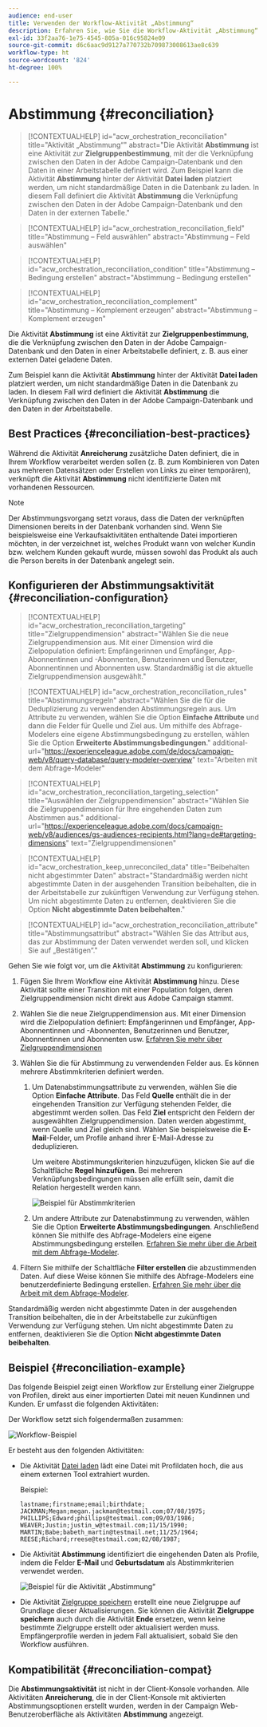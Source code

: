 ```yaml
---
audience: end-user
title: Verwenden der Workflow-Aktivität „Abstimmung“
description: Erfahren Sie, wie Sie die Workflow-Aktivität „Abstimmung“ verwenden
exl-id: 33f2aa76-1e75-4545-805a-016c95824e09
source-git-commit: d6c6aac9d9127a770732b709873008613ae8c639
workflow-type: ht
source-wordcount: '824'
ht-degree: 100%

---
```


# Abstimmung {#reconciliation}

>[!CONTEXTUALHELP]
>id="acw_orchestration_reconciliation"
>title="Aktivität „Abstimmung“"
>abstract="Die Aktivität **Abstimmung** ist eine Aktivität zur **Zielgruppenbestimmung**, mit der die Verknüpfung zwischen den Daten in der Adobe Campaign-Datenbank und den Daten in einer Arbeitstabelle definiert wird. Zum Beispiel kann die Aktivität **Abstimmung** hinter der Aktivität **Datei laden** platziert werden, um nicht standardmäßige Daten in die Datenbank zu laden. In diesem Fall definiert die Aktivität **Abstimmung** die Verknüpfung zwischen den Daten in der Adobe Campaign-Datenbank und den Daten in der externen Tabelle."

>[!CONTEXTUALHELP]
>id="acw_orchestration_reconciliation_field"
>title="Abstimmung – Feld auswählen"
>abstract="Abstimmung – Feld auswählen"

>[!CONTEXTUALHELP]
>id="acw_orchestration_reconciliation_condition"
>title="Abstimmung – Bedingung erstellen"
>abstract="Abstimmung – Bedingung erstellen"

>[!CONTEXTUALHELP]
>id="acw_orchestration_reconciliation_complement"
>title="Abstimmung – Komplement erzeugen"
>abstract="Abstimmung – Komplement erzeugen"

Die Aktivität **Abstimmung** ist eine Aktivität zur **Zielgruppenbestimmung**, die die Verknüpfung zwischen den Daten in der Adobe Campaign-Datenbank und den Daten in einer Arbeitstabelle definiert, z. B. aus einer externen Datei geladene Daten. 

Zum Beispiel kann die Aktivität **Abstimmung** hinter der Aktivität **Datei laden** platziert werden, um nicht standardmäßige Daten in die Datenbank zu laden. In diesem Fall wird definiert die Aktivität **Abstimmung** die Verknüpfung zwischen den Daten in der Adobe Campaign-Datenbank und den Daten in der Arbeitstabelle.

## Best Practices {#reconciliation-best-practices}

Während die Aktivität **Anreicherung** zusätzliche Daten definiert, die in Ihrem Workflow verarbeitet werden sollen (z. B. zum Kombinieren von Daten aus mehreren Datensätzen oder Erstellen von Links zu einer temporären), verknüpft die Aktivität **Abstimmung** nicht identifizierte Daten mit vorhandenen Ressourcen.

>[!NOTE]
>Der Abstimmungsvorgang setzt voraus, dass die Daten der verknüpften Dimensionen bereits in der Datenbank vorhanden sind. Wenn Sie beispielsweise eine Verkaufsaktivitäten enthaltende Datei importieren möchten, in der verzeichnet ist, welches Produkt wann von welcher Kundin bzw. welchem Kunden gekauft wurde, müssen sowohl das Produkt als auch die Person bereits in der Datenbank angelegt sein.

## Konfigurieren der Abstimmungsaktivität {#reconciliation-configuration}

>[!CONTEXTUALHELP]
>id="acw_orchestration_reconciliation_targeting"
>title="Zielgruppendimension"
>abstract="Wählen Sie die neue Zielgruppendimension aus. Mit einer Dimension wird die Zielpopulation definiert: Empfängerinnen und Empfänger, App-Abonnentinnen und -Abonnenten, Benutzerinnen und Benutzer, Abonnentinnen und Abonnenten usw. Standardmäßig ist die aktuelle Zielgruppendimension ausgewählt."

>[!CONTEXTUALHELP]
>id="acw_orchestration_reconciliation_rules"
>title="Abstimmungsregeln"
>abstract="Wählen Sie die für die Deduplizierung zu verwendenden Abstimmungsregeln aus. Um Attribute zu verwenden, wählen Sie die Option **Einfache Attribute** und dann die Felder für Quelle und Ziel aus. Um mithilfe des Abfrage-Modelers eine eigene Abstimmungsbedingung zu erstellen, wählen Sie die Option **Erweiterte Abstimmungsbedingungen**."
>additional-url="https://experienceleague.adobe.com/de/docs/campaign-web/v8/query-database/query-modeler-overview" text="Arbeiten mit dem Abfrage-Modeler"

>[!CONTEXTUALHELP]
>id="acw_orchestration_reconciliation_targeting_selection"
>title="Auswählen der Zielgruppendimension"
>abstract="Wählen Sie die Zielgruppendimension für Ihre eingehenden Daten zum Abstimmen aus."
>additional-url="https://experienceleague.adobe.com/docs/campaign-web/v8/audiences/gs-audiences-recipients.html?lang=de#targeting-dimensions" text="Zielgruppendimensionen"

>[!CONTEXTUALHELP]
>id="acw_orchestration_keep_unreconciled_data"
>title="Beibehalten nicht abgestimmter Daten"
>abstract="Standardmäßig werden nicht abgestimmte Daten in der ausgehenden Transition beibehalten, die in der Arbeitstabelle zur zukünftigen Verwendung zur Verfügung stehen. Um nicht abgestimmte Daten zu entfernen, deaktivieren Sie die Option **Nicht abgestimmte Daten beibehalten**."

>[!CONTEXTUALHELP]
>id="acw_orchestration_reconciliation_attribute"
>title="Abstimmungsattribut"
>abstract="Wählen Sie das Attribut aus, das zur Abstimmung der Daten verwendet werden soll, und klicken Sie auf „Bestätigen“."

Gehen Sie wie folgt vor, um die Aktivität **Abstimmung** zu konfigurieren:

1. Fügen Sie Ihrem Workflow eine Aktivität **Abstimmung** hinzu. Diese Aktivität sollte einer Transition mit einer Population folgen, deren Zielgruppendimension nicht direkt aus Adobe Campaign stammt.

1. Wählen Sie die neue Zielgruppendimension aus. Mit einer Dimension wird die Zielpopulation definiert: Empfängerinnen und Empfänger, App-Abonnentinnen und -Abonnenten, Benutzerinnen und Benutzer, Abonnentinnen und Abonnenten usw. [Erfahren Sie mehr über Zielgruppendimensionen](../../audience/about-recipients.md#targeting-dimensions)

1. Wählen Sie die für Abstimmung zu verwendenden Felder aus. Es können mehrere Abstimmkriterien definiert werden.

   1. Um Datenabstimmungsattribute zu verwenden, wählen Sie die Option **Einfache Attribute**. Das Feld **Quelle** enthält die in der eingehenden Transition zur Verfügung stehenden Felder, die abgestimmt werden sollen. Das Feld **Ziel** entspricht den Feldern der ausgewählten Zielgruppendimension. Daten werden abgestimmt, wenn Quelle und Ziel gleich sind. Wählen Sie beispielsweise die **E-Mail**-Felder, um Profile anhand ihrer E-Mail-Adresse zu deduplizieren.

      Um weitere Abstimmungskriterien hinzuzufügen, klicken Sie auf die Schaltfläche **Regel hinzufügen**. Bei mehreren Verknüpfungsbedingungen müssen alle erfüllt sein, damit die Relation hergestellt werden kann.

      ![Beispiel für Abstimmkriterien](../assets/workflow-reconciliation-criteria.png)

   1. Um andere Attribute zur Datenabstimmung zu verwenden, wählen Sie die Option **Erweiterte Abstimmungsbedingungen**. Anschließend können Sie mithilfe des Abfrage-Modelers eine eigene Abstimmungsbedingung erstellen. [Erfahren Sie mehr über die Arbeit mit dem Abfrage-Modeler](../../query/query-modeler-overview.md).

1. Filtern Sie mithilfe der Schaltfläche **Filter erstellen** die abzustimmenden Daten. Auf diese Weise können Sie mithilfe des Abfrage-Modelers eine benutzerdefinierte Bedingung erstellen. [Erfahren Sie mehr über die Arbeit mit dem Abfrage-Modeler](../../query/query-modeler-overview.md).

Standardmäßig werden nicht abgestimmte Daten in der ausgehenden Transition beibehalten, die in der Arbeitstabelle zur zukünftigen Verwendung zur Verfügung stehen. Um nicht abgestimmte Daten zu entfernen, deaktivieren Sie die Option **Nicht abgestimmte Daten beibehalten**.

## Beispiel {#reconciliation-example}

Das folgende Beispiel zeigt einen Workflow zur Erstellung einer Zielgruppe von Profilen,  direkt aus einer importierten Datei mit neuen Kundinnen und Kunden. Er umfasst die folgenden Aktivitäten:

Der Workflow setzt sich folgendermaßen zusammen:

![Workflow-Beispiel](../assets/workflow-reconciliation-sample-1.0.png)

Er besteht aus den folgenden Aktivitäten:

* Die Aktivität [Datei laden](load-file.md) lädt eine Datei mit Profildaten hoch, die aus einem externen Tool extrahiert wurden.

  Beispiel:

  ```
  lastname;firstname;email;birthdate;
  JACKMAN;Megan;megan.jackman@testmail.com;07/08/1975;
  PHILLIPS;Edward;phillips@testmail.com;09/03/1986;
  WEAVER;Justin;justin_w@testmail.com;11/15/1990;
  MARTIN;Babe;babeth_martin@testmail.net;11/25/1964;
  REESE;Richard;rreese@testmail.com;02/08/1987;
  ```

* Die Aktivität **Abstimmung** identifiziert die eingehenden Daten als Profile, indem die Felder **E-Mail** und **Geburtsdatum** als Abstimmkriterien verwendet werden.

  ![Beispiel für die Aktivität „Abstimmung“](../assets/workflow-reconciliation-sample-1.1.png)

* Die Aktivität [Zielgruppe speichern](save-audience.md) erstellt eine neue Zielgruppe auf Grundlage dieser Aktualisierungen. Sie können die Aktivität **Zielgruppe speichern** auch durch die Aktivität **Ende** ersetzen, wenn keine bestimmte Zielgruppe erstellt oder aktualisiert werden muss. Empfängerprofile werden in jedem Fall aktualisiert, sobald Sie den Workflow ausführen.

## Kompatibilität {#reconciliation-compat}

Die **Abstimmungsaktivität** ist nicht in der Client-Konsole vorhanden. Alle Aktivitäten **Anreicherung**, die in der Client-Konsole mit aktivierten Abstimmungsoptionen erstellt wurden, werden in der Campaign Web-Benutzeroberfläche als Aktivitäten **Abstimmung** angezeigt.
